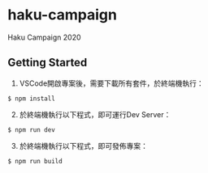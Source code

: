 # haku-campaign
Haku Campaign 2020

## Getting Started
1. VSCode開啟專案後，需要下載所有套件，於終端機執行：
```npm
$ npm install
```

2. 於終端機執行以下程式，即可運行Dev Server：
```npm
$ npm run dev
```

3. 於終端機執行以下程式，即可發佈專案：
```npm
$ npm run build
```
